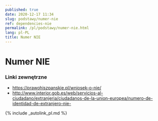 ```yaml
---
published: true
date: 2020-12-17 11:34
slug: podstawy/numer-nie
ref: dependencies-nie
permalink: /pl/podstawy/numer-nie.html
lang: pl-PL
title: Numer NIE
---
```


# Numer NIE


### Linki zewnętrzne

- <https://prawohiszpanskie.pl/wniosek-o-nie/>
- <http://www.interior.gob.es/web/servicios-al-ciudadano/extranjeria/ciudadanos-de-la-union-europea/numero-de-identidad-de-extranjero-nie->

{% include _autolink_pl.md %}
